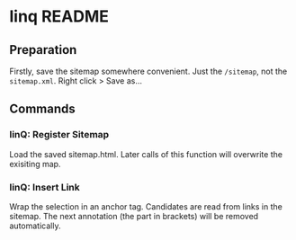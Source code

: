 # linq README

## Preparation

Firstly, save the sitemap somewhere convenient. Just the `/sitemap`, not the `sitemap.xml`. Right click > Save as...

## Commands

### linQ: Register Sitemap

Load the saved sitemap.html. Later calls of this function will overwrite the exisiting map.

### linQ: Insert Link

Wrap the selection in an anchor tag. Candidates are read from links in the sitemap. The next annotation (the part in brackets) will be removed automatically.
